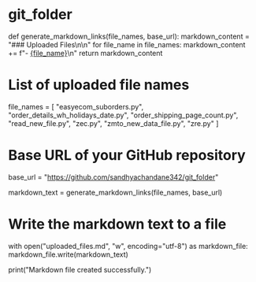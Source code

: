 # git_folder
def generate_markdown_links(file_names, base_url):
    markdown_content = "### Uploaded Files\n\n"
    for file_name in file_names:
        markdown_content += f"- [{file_name}]({base_url}/{file_name})\n"
    return markdown_content

# List of uploaded file names
file_names = [
    "easyecom_suborders.py",
    "order_details_wh_holidays_date.py",
    "order_shipping_page_count.py",
    "read_new_file.py",
    "zec.py",
    "zmto_new_data_file.py",
    "zre.py"
]

# Base URL of your GitHub repository
base_url = "https://github.com/sandhyachandane342/git_folder"

markdown_text = generate_markdown_links(file_names, base_url)

# Write the markdown text to a file
with open("uploaded_files.md", "w", encoding="utf-8") as markdown_file:
    markdown_file.write(markdown_text)

print("Markdown file created successfully.")
